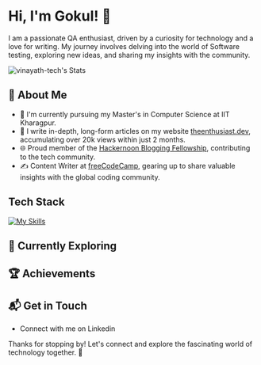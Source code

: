 # Hi, I'm Gokul! 👋

I am a passionate QA enthusiast, driven by a curiosity for technology and a love for writing. My journey involves delving into the world of Software testing, exploring new ideas, and sharing my insights with the community.

![vinayath-tech's Stats](https://github-readme-stats.vercel.app/api?username=vinayath-tech&theme=vue-dark&show_icons=true&hide_border=true&count_private=true)

## 🚀 About Me

- 🔭 I'm currently pursuing my Master's in Computer Science at IIT Kharagpur.
- 📝 I write in-depth, long-form articles on my website [theenthusiast.dev](https://theenthusiast.dev), accumulating over 20k views within just 2 months.
- 🌐 Proud member of the [Hackernoon Blogging Fellowship](https://hackernoon.com/), contributing to the tech community.
- ✍️ Content Writer at [freeCodeCamp](https://www.freecodecamp.org/), gearing up to share valuable insights with the global coding community.


## Tech Stack
[![My Skills](https://skillicons.dev/icons?i=js,html,css,wasm)](https://skillicons.dev)

## 🌱 Currently Exploring

 ## 🏆 Achievements



## 📬 Get in Touch

- Connect with me on Linkedin

Thanks for stopping by! Let's connect and explore the fascinating world of technology together. 🚀



<!--

Here are some ideas to get you started:

- 🔭 I’m currently working on ...
- 🌱 I’m currently learning ...
- 👯 I’m looking to collaborate on ...
- 🤔 I’m looking for help with ...
- 💬 Ask me about ...
- 📫 How to reach me: ...
- 😄 Pronouns: ...
- ⚡ Fun fact: ...
-->
